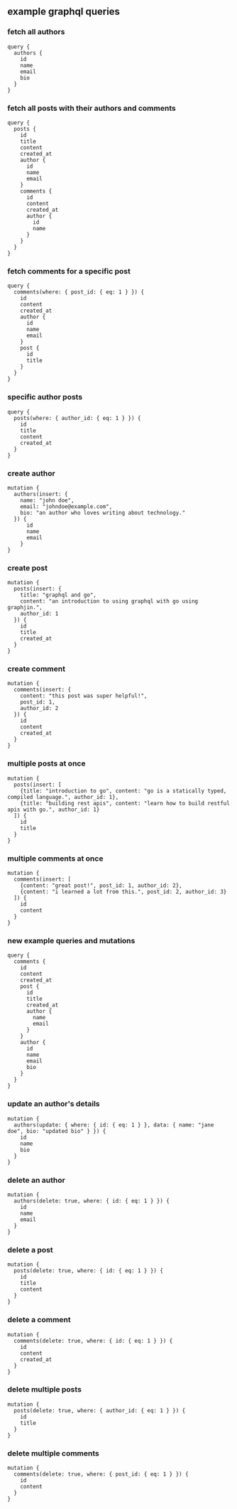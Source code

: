 ## example graphql queries

### fetch all authors

```gql
query {
  authors {
    id
    name
    email
    bio
  }
}
```

### fetch all posts with their authors and comments

```gql
query {
  posts {
    id
    title
    content
    created_at
    author {
      id
      name
      email
    }
    comments {
      id
      content
      created_at
      author {
        id
        name
      }
    }
  }
}
```

### fetch comments for a specific post

```gql
query {
  comments(where: { post_id: { eq: 1 } }) {
    id
    content
    created_at
    author {
      id
      name
      email
    }
    post {
      id
      title
    }
  }
}
```

### specific author posts
```gql
query {
  posts(where: { author_id: { eq: 1 } }) {
    id
    title
    content
    created_at
  }
}
```

### create author 
```gql
mutation {
  authors(insert: {
    name: "john doe",
    email: "johndoe@example.com",
    bio: "an author who loves writing about technology."
  }) {
      id
      name
      email
    }
}
```

### create post

```gql
mutation {
  posts(insert: {
    title: "graphql and go",
    content: "an introduction to using graphql with go using graphjin.",
    author_id: 1
  }) {
    id
    title
    created_at
  }
}
```

### create comment 

```gql
mutation {
  comments(insert: {
    content: "this post was super helpful!",
    post_id: 1,
    author_id: 2
  }) {
    id
    content
    created_at
  }
}
```

### multiple posts at once 

```gql
mutation {
  posts(insert: [
    {title: "introduction to go", content: "go is a statically typed, compiled language.", author_id: 1},
    {title: "building rest apis", content: "learn how to build restful apis with go.", author_id: 1}
  ]) {
    id
    title
  }
}
```

### multiple comments at once

```gql
mutation {
  comments(insert: [
    {content: "great post!", post_id: 1, author_id: 2},
    {content: "i learned a lot from this.", post_id: 2, author_id: 3}
  ]) {
    id
    content
  }
}
```

### new example queries and mutations

```gql
query {
  comments {
    id
    content
    created_at
    post {
      id 
      title 
      created_at 
      author { 
        name 
        email 
      }
    }
    author {
      id 
      name 
      email 
      bio 
    }
  }
}
```

### update an author's details

```gql
mutation {
  authors(update: { where: { id: { eq: 1 } }, data: { name: "jane doe", bio: "updated bio" } }) {
    id 
    name 
    bio 
  }
}
```

### delete an author

```gql
mutation {
  authors(delete: true, where: { id: { eq: 1 } }) {
    id
    name
    email
  }
}
```

### delete a post

```gql
mutation {
  posts(delete: true, where: { id: { eq: 1 } }) {
    id
    title
    content
  }
}
```

### delete a comment

```gql
mutation {
  comments(delete: true, where: { id: { eq: 1 } }) {
    id
    content
    created_at
  }
}
```

### delete multiple posts

```gql
mutation {
  posts(delete: true, where: { author_id: { eq: 1 } }) {
    id
    title
  }
}
```

### delete multiple comments

```gql
mutation {
  comments(delete: true, where: { post_id: { eq: 1 } }) {
    id
    content
  }
}
```
